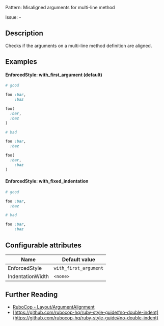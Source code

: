 Pattern: Misaligned arguments for multi-line method

Issue: -

## Description

Checks if the arguments on a multi-line method definition are aligned.

## Examples

#### EnforcedStyle: with_first_argument (default)

```ruby
# good

foo :bar,
    :baz

foo(
  :bar,
  :baz
)

# bad

foo :bar,
  :baz

foo(
  :bar,
    :baz
)
```
#### EnforcedStyle: with_fixed_indentation

```ruby
# good

foo :bar,
  :baz

# bad

foo :bar,
    :baz
```

## Configurable attributes

Name | Default value
--- | ---
EnforcedStyle | `with_first_argument`
IndentationWidth | `<none>`

## Further Reading

* [RuboCop - Layout/ArgumentAlignment](https://rubocop.readthedocs.io/en/latest/cops_layout/#layoutargumentalignment)
* [https://github.com/rubocop-hq/ruby-style-guide#no-double-indent](https://github.com/rubocop-hq/ruby-style-guide#no-double-indent)
